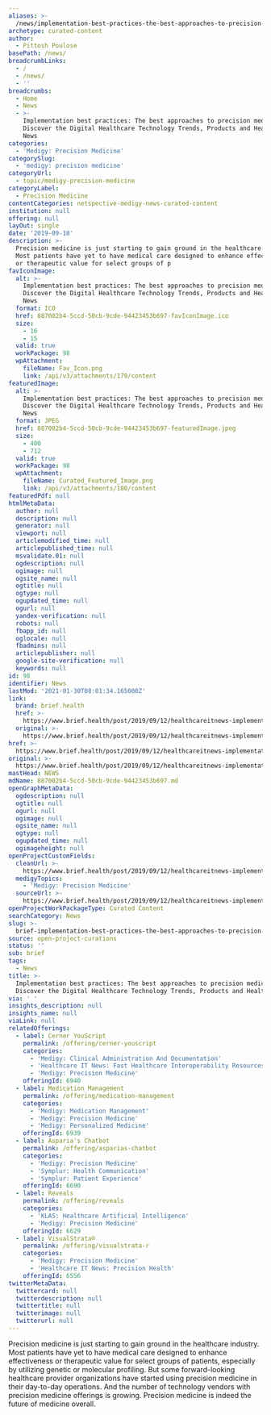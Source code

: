 ```yaml
---
aliases: >-
  /news/implementation-best-practices-the-best-approaches-to-precision-medicine-discover-the-digital-healthcare-technology-trends-products-and-health-it-new
archetype: curated-content
author:
  - Pittosh Poulose
basePath: /news/
breadcrumbLinks:
  - /
  - /news/
  - ''
breadcrumbs:
  - Home
  - News
  - >-
    Implementation best practices: The best approaches to precision medicine
    Discover the Digital Healthcare Technology Trends, Products and Health IT
    News
categories:
  - 'Medigy: Precision Medicine'
categorySlug:
  - 'medigy: precision medicine'
categoryUrl:
  - topic/medigy-precision-medicine
categoryLabel:
  - Precision Medicine
contentCategories: netspective-medigy-news-curated-content
institution: null
offering: null
layOut: single
date: '2019-09-18'
description: >-
  Precision medicine is just starting to gain ground in the healthcare industry.
  Most patients have yet to have medical care designed to enhance effectiveness
  or therapeutic value for select groups of p
favIconImage:
  alt: >-
    Implementation best practices: The best approaches to precision medicine
    Discover the Digital Healthcare Technology Trends, Products and Health IT
    News
  format: ICO
  href: 887002b4-5ccd-50cb-9cde-94423453b697-favIconImage.ico
  size:
    - 16
    - 15
  valid: true
  workPackage: 98
  wpAttachment:
    fileName: Fav_Icon.png
    link: /api/v3/attachments/179/content
featuredImage:
  alt: >-
    Implementation best practices: The best approaches to precision medicine
    Discover the Digital Healthcare Technology Trends, Products and Health IT
    News
  format: JPEG
  href: 887002b4-5ccd-50cb-9cde-94423453b697-featuredImage.jpeg
  size:
    - 400
    - 712
  valid: true
  workPackage: 98
  wpAttachment:
    fileName: Curated_Featured_Image.png
    link: /api/v3/attachments/180/content
featuredPdf: null
htmlMetaData:
  author: null
  description: null
  generator: null
  viewport: null
  articlemodified_time: null
  articlepublished_time: null
  msvalidate.01: null
  ogdescription: null
  ogimage: null
  ogsite_name: null
  ogtitle: null
  ogtype: null
  ogupdated_time: null
  ogurl: null
  yandex-verification: null
  robots: null
  fbapp_id: null
  oglocale: null
  fbadmins: null
  articlepublisher: null
  google-site-verification: null
  keywords: null
id: 98
identifier: News
lastMod: '2021-01-30T08:01:34.165000Z'
link:
  brand: brief.health
  href: >-
    https://www.brief.health/post/2019/09/12/healthcareitnews-implementation-best-practices-the-best-approaches-to-precision-medicine/
  original: >-
    https://www.brief.health/post/2019/09/12/healthcareitnews-implementation-best-practices-the-best-approaches-to-precision-medicine/
href: >-
  https://www.brief.health/post/2019/09/12/healthcareitnews-implementation-best-practices-the-best-approaches-to-precision-medicine/
original: >-
  https://www.brief.health/post/2019/09/12/healthcareitnews-implementation-best-practices-the-best-approaches-to-precision-medicine/
mastHead: NEWS
mdName: 887002b4-5ccd-50cb-9cde-94423453b697.md
openGraphMetaData:
  ogdescription: null
  ogtitle: null
  ogurl: null
  ogimage: null
  ogsite_name: null
  ogtype: null
  ogupdated_time: null
  ogimageheight: null
openProjectCustomFields:
  cleanUrl: >-
    https://www.brief.health/post/2019/09/12/healthcareitnews-implementation-best-practices-the-best-approaches-to-precision-medicine/
  medigyTopics:
    - 'Medigy: Precision Medicine'
  sourceUrl: >-
    https://www.brief.health/post/2019/09/12/healthcareitnews-implementation-best-practices-the-best-approaches-to-precision-medicine/
openProjectWorkPackageType: Curated Content
searchCategory: News
slug: >-
  brief-implementation-best-practices-the-best-approaches-to-precision-medicine-discover-the-digital-healthcare-technology-trends-products-and-health-it-new
source: open-project-curations
status: ''
sub: brief
tags:
  - News
title: >-
  Implementation best practices: The best approaches to precision medicine
  Discover the Digital Healthcare Technology Trends, Products and Health IT News
via: ' '
insights_description: null
insights_name: null
viaLink: null
relatedOfferings:
  - label: Cerner YouScript
    permalink: /offering/cerner-youscript
    categories:
      - 'Medigy: Clinical Administration And Documentation'
      - 'Healthcare IT News: Fast Healthcare Interoperability Resources- FHIR'
      - 'Medigy: Precision Medicine'
    offeringId: 6940
  - label: Medication Management
    permalink: /offering/medication-management
    categories:
      - 'Medigy: Medication Management'
      - 'Medigy: Precision Medicine'
      - 'Medigy: Personalized Medicine'
    offeringId: 6939
  - label: Asparia's Chatbot
    permalink: /offering/asparias-chatbot
    categories:
      - 'Medigy: Precision Medicine'
      - 'Symplur: Health Communication'
      - 'Symplur: Patient Experience'
    offeringId: 6690
  - label: Reveals
    permalink: /offering/reveals
    categories:
      - 'KLAS: Healthcare Artificial Intelligence'
      - 'Medigy: Precision Medicine'
    offeringId: 6629
  - label: VisualStrata®
    permalink: /offering/visualstrata-r
    categories:
      - 'Medigy: Precision Medicine'
      - 'Healthcare IT News: Precision Health'
    offeringId: 6556
twitterMetaData:
  twittercard: null
  twitterdescription: null
  twittertitle: null
  twitterimage: null
  twitterurl: null
---
```

Precision medicine is just starting to gain ground in the healthcare industry. Most patients have yet to have medical care designed to enhance effectiveness or therapeutic value for select groups of patients, especially by utilizing genetic or molecular profiling.
But some forward-looking healthcare provider organizations have started using precision medicine in their day-to-day operations. And the number of technology vendors with precision medicine offerings is growing.
Precision medicine is indeed the future of medicine overall.